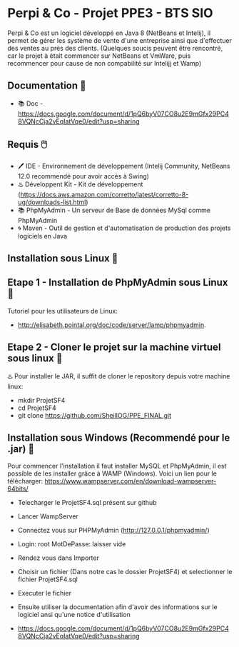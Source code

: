 # Perpi & Co - Projet PPE3 - BTS SIO 

Perpi & Co est un logiciel développé en Java 8 (NetBeans et Intelij), il permet de gérer les système de vente d'une entreprise ainsi que d'effectuer des ventes au près des clients. (Quelques soucis peuvent être rencontré, car le projet à était commencer sur NetBeans et VmWare, puis recommencer pour cause de non compabilité sur Intelijj et Wamp)

## Documentation 📕

- 📚 Doc - https://docs.google.com/document/d/1pQ6byV07CO8u2E9mGfx29PC48VQNcCja2vEqIatVqe0/edit?usp=sharing

## Requis 🖱️

- 🖊️ IDE - Environnement de développement (Intelij Community, NetBeans 12.0 recommendé pour avoir accès à Swing)
- ♨️ Développent Kit - Kit de développement (https://docs.aws.amazon.com/corretto/latest/corretto-8-ug/downloads-list.html)
- 📚 PhpMyAdmin - Un serveur de Base de données MySql comme PhpMyAdmin
- 🌀 Maven - Outil de gestion et d'automatisation de production des projets logiciels en Java  

## Installation sous Linux 📁

## Etape 1 - Installation de PhpMyAdmin sous Linux 📁

Tutoriel pour les utilisateurs de Linux:
- http://elisabeth.pointal.org/doc/code/server/lamp/phpmyadmin.

## Etape 2 - Cloner le projet sur la machine virtuel sous linux 📁

♨️ Pour installer le JAR, il suffit de cloner le repository depuis votre machine linux:

  - mkdir ProjetSF4
  - cd ProjetSF4
  - git clone https://github.com/SheillOG/PPE_FINAL.git

## Installation sous Windows (Recommendé pour le .jar) 📁

Pour commencer l'installation il faut installer MySQL et PhpMyAdmin, il est possible de les installer grâce à WAMP (Windows).
Voici un lien pour le télécharger: https://www.wampserver.com/en/download-wampserver-64bits/

- Telecharger le ProjetSF4.sql présent sur github
- Lancer WampServer
- Connectez vous sur PHPMyAdmin (http://127.0.0.1/phpmyadmin/)
- Login: root MotDePasse: laisser vide
- Rendez vous dans Importer
- Choisir un fichier (Dans notre cas le dossier ProjetSF4) et selectionner le fichier ProjetSF4.sql
- Executer le fichier

- Ensuite utiliser la documentation afin d'avoir des informations sur le logiciel ansi qu'une notice d'utilisation
- https://docs.google.com/document/d/1pQ6byV07CO8u2E9mGfx29PC48VQNcCja2vEqIatVqe0/edit?usp=sharing
